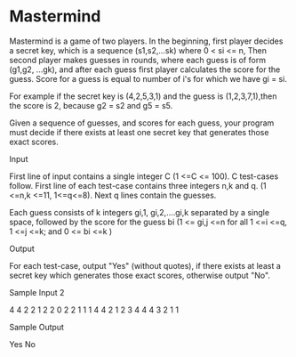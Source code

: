 Mastermind
==========

Mastermind is a game of two players. In the beginning, first player decides a secret key, which is a sequence (s1,s2,...sk) where 0 < si <= n, Then second player makes guesses in rounds, where each guess is of form (g1,g2, ...gk), and after each guess first player calculates the score for the guess. Score for a guess is equal to number of i's for which we have gi = si.

For example if the secret key is (4,2,5,3,1) and the guess is (1,2,3,7,1),then the score is 2, because
g2 = s2 and g5 = s5. 

Given a sequence of guesses, and scores for each guess, your program must decide if there exists at least one secret key that generates those exact scores.

Input

First line of input contains a single integer C (1 <=C <= 100). C test-cases follow. First line of each test-case contains three integers n,k and q. (1 <=n,k <=11, 1<=q<=8). Next q lines contain the guesses.

Each guess consists of k integers gi,1, gi,2,....gi,k separated by a single space, followed by the score for the guess bi (1 <= gi,j <=n for all 1 <=i <=q, 1 <=j <=k; and 0 <= bi <=k )

Output

For each test-case, output "Yes" (without quotes), if there exists at least a secret key which generates those exact scores, otherwise output "No".

Sample Input
2

4 4 2
2 1 2 2 0
2 2 1 1 1
4 4 2
1 2 3 4 4
4 3 2 1 1

Sample Output

Yes 
No
